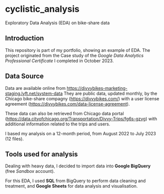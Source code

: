 # cyclistic_analysis
Exploratory Data Analysis (EDA) on bike-share data


## Introduction

This repository is part of my portfolio, showing an example of EDA.
The project originated from the Case study of the *Google Data Analytics Professional Certificate* I completed in October 2023.



## Data Source

Data are available online from https://divvybikes-marketing-staging.lyft.net/system-data
They are public data, updated monthly, by the Chicago bike-share compagny (https://divvybikes.com/) with a user license agreement (https://divvybikes.com/data-license-agreement).

These data can also be retrieved from Chicago data portal (https://data.cityofchicago.org/Transportation/Divvy-Trips/fg6s-gzvg) with additional information related to the trips and users.

I based my analysis on a 12-month period, from August 2022 to July 2023 (12 files).



## Tools used for analysis

Dealing with heavy data, I decided to import data into **Google BigQuery** (free *Sandbox* account).

For this EDA, I used **SQL** from BigQuery to perform data cleaning and treatment, and **Google Sheets** for data analysis and visualisation.
